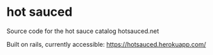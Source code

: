 # hot sauced

Source code for the hot sauce catalog hotsauced.net

Built on rails, currently accessible: https://hotsauced.herokuapp.com/

